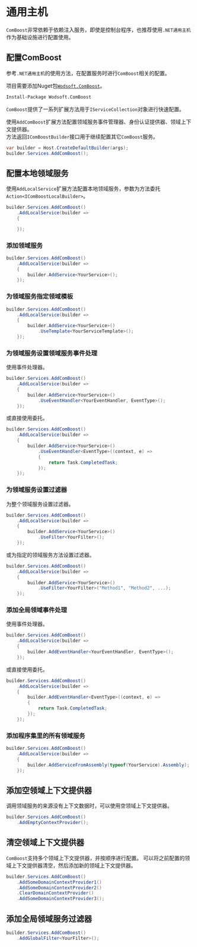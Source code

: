 ﻿# 通用主机
`ComBoost`非常依赖于依赖注入服务，即使是控制台程序，也推荐使用`.NET通用主机`作为基础设施进行配置使用。

## 配置ComBoost
参考`.NET通用主机`的使用方法，在配置服务时进行`ComBoost`相关的配置。  

项目需要添加Nuget包[`Wodsoft.ComBoost`](https://www.nuget.org/packages/Wodsoft.ComBoost)。
```ps
Install-Package Wodsoft.ComBoost
```

`ComBoost`提供了一系列扩展方法用于`IServiceCollection`对象进行快速配置。

使用`AddComBoost`扩展方法配置领域服务事件管理器、身份认证提供器、领域上下文提供器。  
方法返回`IComBoostBuilder`接口用于继续配置其它`ComBoost`服务。
```csharp
var builder = Host.CreateDefaultBuilder(args);
builder.Services.AddComBoost();
```

## 配置本地领域服务
使用`AddLocalService`扩展方法配置本地领域服务，参数为方法委托`Action<IComBoostLocalBuilder>`。

```csharp
builder.Services.AddComBoost()
    .AddLocalService(builder =>
    {

    });
```

### 添加领域服务
```csharp
builder.Services.AddComBoost()
    .AddLocalService(builder =>
    {
        builder.AddService<YourService>();
    });
```

### 为领域服务指定领域模板
```csharp
builder.Services.AddComBoost()
    .AddLocalService(builder =>
    {
        builder.AddService<YourService>()
            .UseTemplate<YourServiceTemplate>();
    });
```

### 为领域服务设置领域服务事件处理
使用事件处理器。
```csharp
builder.Services.AddComBoost()
    .AddLocalService(builder =>
    {
        builder.AddService<YourService>()
            .UseEventHandler<YourEventHandler, EventType>();
    });
```
或直接使用委托。
```csharp
builder.Services.AddComBoost()
    .AddLocalService(builder =>
    {
        builder.AddService<YourService>()
            .UseEventHandler<EventType>((context, e) =>
            {
                return Task.CompletedTask;
            });
    });
```

### 为领域服务设置过滤器
为整个领域服务设置过滤器。
```csharp
builder.Services.AddComBoost()
    .AddLocalService(builder =>
    {
        builder.AddService<YourService>()
            .UseFilter<YourFilter>();
    });
```
或为指定的领域服务方法设置过滤器。
```csharp
builder.Services.AddComBoost()
    .AddLocalService(builder =>
    {
        builder.AddService<YourService>()
            .UseFilter<YourFilter>("Method1", "Method2", ...);
    });
```

### 添加全局领域事件处理
使用事件处理器。
```csharp
builder.Services.AddComBoost()
    .AddLocalService(builder =>
    {
        builder.AddEventHandler<YourEventHandler, EventType>();
    });
```
或直接使用委托。
```csharp
builder.Services.AddComBoost()
    .AddLocalService(builder =>
    {
        builder.AddEventHandler<EventType>((context, e) =>
        {
            return Task.CompletedTask;
        });
    });
```

### 添加程序集里的所有领域服务
```csharp
builder.Services.AddComBoost()
    .AddLocalService(builder =>
    {
        builder.AddServiceFromAssembly(typeof(YourService).Assembly);
    });
```

## 添加空领域上下文提供器
调用领域服务的来源没有上下文数据时，可以使用空领域上下文提供器。
```csharp
builder.Services.AddComBoost()
    .AddEmptyContextProvider();
```

## 清空领域上下文提供器
`ComBoost`支持多个领域上下文提供器，并按顺序进行配置。
可以将之前配置的领域上下文提供器清空，然后添加新的领域上下文提供器。
```csharp
builder.Services.AddComBoost()
    .AddSomeDomainContextProvider1()
    .AddSomeDomainContextProvider2()
    .ClearDomainContextProvider()
    .AddSomeDomainContextProvider3();
```

## 添加全局领域服务过滤器
```csharp
builder.Services.AddComBoost()
    .AddGlobalFilter<YourFilter>();
```
